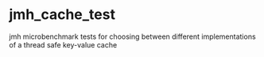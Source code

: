 # jmh_cache_test
jmh microbenchmark tests for choosing between different implementations of a thread safe key-value cache
